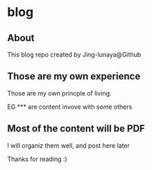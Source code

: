 # blog

## About
This blog repo created by Jing-lunaya@Github


## Those are my own experience

Those are my own princple of living.

EG *** are content invove with some others

## Most of the content will be PDF
I will organiz them well, and post here later



Thanks for reading :)